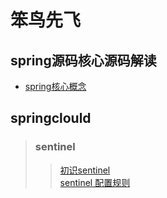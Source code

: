 # 笨鸟先飞


## spring源码核心源码解读
* [spring核心概念](https://github.com/yaomz/notepad/issues/1)

## springclould
> ### sentinel
>> [初识sentinel](https://github.com/yaomz/How-to-touch-the-fish/issues/2#issue-1352294198)</br>
>> [sentinel 配置规则](https://github.com/yaomz/How-to-touch-the-fish/issues/3#issue-1353075372)</br>


